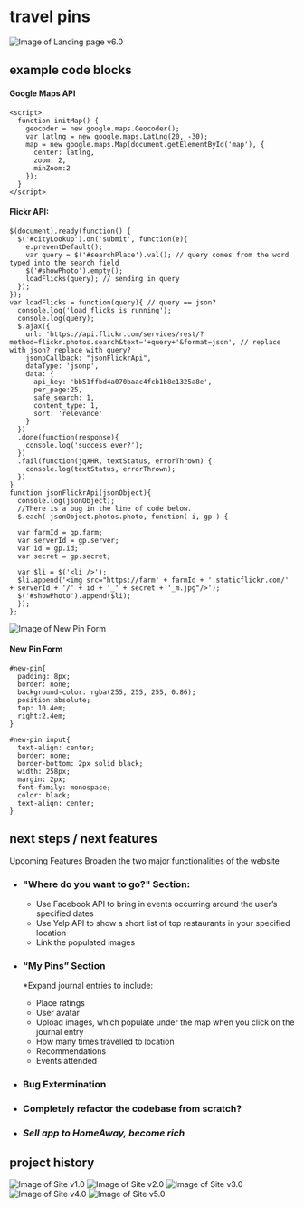 # travel pins
![Image of Landing page v6.0](/images/site6.png)

## example code blocks

#### Google Maps API
```
<script>
  function initMap() {
    geocoder = new google.maps.Geocoder();
    var latlng = new google.maps.LatLng(20, -30);
    map = new google.maps.Map(document.getElementById('map'), {
      center: latlng,
      zoom: 2,
      minZoom:2
    });
  }
</script>
```
#### Flickr API:
```
$(document).ready(function() {
  $('#cityLookup').on('submit', function(e){
    e.preventDefault();
    var query = $('#searchPlace').val(); // query comes from the word typed into the search field
    $('#showPhoto').empty();
    loadFlicks(query); // sending in query
  });
});
var loadFlicks = function(query){ // query == json?
  console.log('load flicks is running');
  console.log(query);
  $.ajax({
    url: 'https://api.flickr.com/services/rest/?method=flickr.photos.search&text='+query+'&format=json', // replace with json? replace with query?
    jsonpCallback: "jsonFlickrApi",
    dataType: 'jsonp',
    data: {
      api_key: 'bb51ffbd4a070baac4fcb1b8e1325a8e',
      per_page:25,
      safe_search: 1,
      content_type: 1,
      sort: 'relevance'
    }
  })
  .done(function(response){
    console.log('success ever?');
  })
  .fail(function(jqXHR, textStatus, errorThrown) {
    console.log(textStatus, errorThrown);
  })
}
function jsonFlickrApi(jsonObject){
  console.log(jsonObject);
  //There is a bug in the line of code below.
  $.each( jsonObject.photos.photo, function( i, gp ) {

  var farmId = gp.farm;
  var serverId = gp.server;
  var id = gp.id;
  var secret = gp.secret;
  
  var $li = $('<li />');
  $li.append('<img src="https://farm' + farmId + '.staticflickr.com/' + serverId + '/' + id + '_' + secret + '_m.jpg"/>');
  $('#showPhoto').append($li);
  });
};
```
![Image of New Pin Form](/images/feature1.png)
#### New Pin Form
```
#new-pin{
  padding: 8px;
  border: none;
  background-color: rgba(255, 255, 255, 0.86);
  position:absolute;
  top: 10.4em;
  right:2.4em;
}

#new-pin input{
  text-align: center;
  border: none;
  border-bottom: 2px solid black;
  width: 258px;
  margin: 2px;
  font-family: monospace;
  color: black;
  text-align: center;
}
```
## next steps / next features
Upcoming Features
Broaden the two major functionalities of the website

* ### "Where do you want to go?" Section:
  * Use Facebook API to bring in events occurring around the user’s specified dates
  * Use Yelp API to show a short list of top restaurants in your specified location
  * Link the populated images 

* ### “My Pins” Section 
  *Expand journal entries to include:
    * Place ratings
    * User avatar
    * Upload images, which populate under the map when you click on the journal entry
    * How many times travelled to location
    * Recommendations 
    * Events attended 

      
  
* ### Bug Extermination

* ### Completely refactor the codebase from scratch?

* ### _Sell app to HomeAway, become rich_

## project history
![Image of Site v1.0](/images/site1)
![Image of Site v2.0](/images/site2.png)
![Image of Site v3.0](/images/site3.png)
![Image of Site v4.0](/images/site4.png)
![Image of Site v5.0](/images/site5.png)


